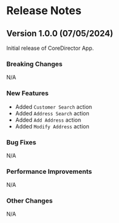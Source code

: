 # Release Notes

## Version 1.0.0 (07/05/2024)

Initial release of CoreDirector App.

### Breaking Changes

N/A

### New Features

- Added `Customer Search` action
- Added `Address Search` action
- Added `Add Address` action
- Added `Modify Address` action

### Bug Fixes

N/A

### Performance Improvements

N/A

### Other Changes

N/A
